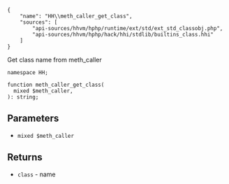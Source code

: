 ``` yamlmeta
{
    "name": "HH\\meth_caller_get_class",
    "sources": [
        "api-sources/hhvm/hphp/runtime/ext/std/ext_std_classobj.php",
        "api-sources/hhvm/hphp/hack/hhi/stdlib/builtins_class.hhi"
    ]
}
```




Get class name from meth_caller




``` Hack
namespace HH;

function meth_caller_get_class(
  mixed $meth_caller,
): string;
```




## Parameters




+ ` mixed $meth_caller `




## Returns




* ` class ` - name
<!-- HHAPIDOC -->
